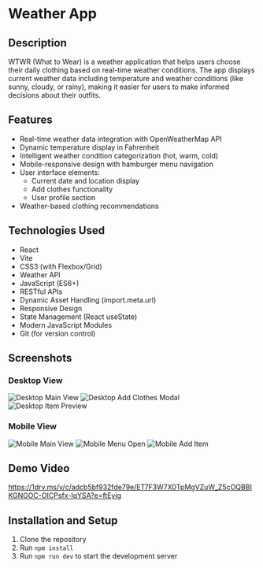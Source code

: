 # Weather App

## Description

WTWR (What to Wear) is a weather application that helps users choose their daily clothing based on real-time weather conditions. The app displays current weather data including temperature and weather conditions (like sunny, cloudy, or rainy), making it easier for users to make informed decisions about their outfits.

## Features

- Real-time weather data integration with OpenWeatherMap API
- Dynamic temperature display in Fahrenheit
- Intelligent weather condition categorization (hot, warm, cold)
- Mobile-responsive design with hamburger menu navigation
- User interface elements:
  - Current date and location display
  - Add clothes functionality
  - User profile section
- Weather-based clothing recommendations

## Technologies Used

- React
- Vite
- CSS3 (with Flexbox/Grid)
- Weather API
- JavaScript (ES6+)
- RESTful APIs
- Dynamic Asset Handling (import.meta.url)
- Responsive Design
- State Management (React useState)
- Modern JavaScript Modules
- Git (for version control)

## Screenshots

### Desktop View

![Desktop Main View](./assets/desktop-main.png)
![Desktop Add Clothes Modal](./assets/desktop-modal-add.png)
![Desktop Item Preview](./assets/desktop-modal-preview.png)

### Mobile View

![Mobile Main View](./assets/mobile-main.png)
![Mobile Menu Open](./assets/mobile-menu-open.png)
![Mobile Add Item](./assets/mobile-modal.png)

## Demo Video

https://1drv.ms/v/c/adcb5bf932fde79e/ET7F3W7X0TpMgVZuW_Z5cOQBBIKGNGOC-OICPsfx-IqYSA?e=ftEyig

## Installation and Setup

1. Clone the repository
2. Run `npm install`
3. Run `npm run dev` to start the development server
